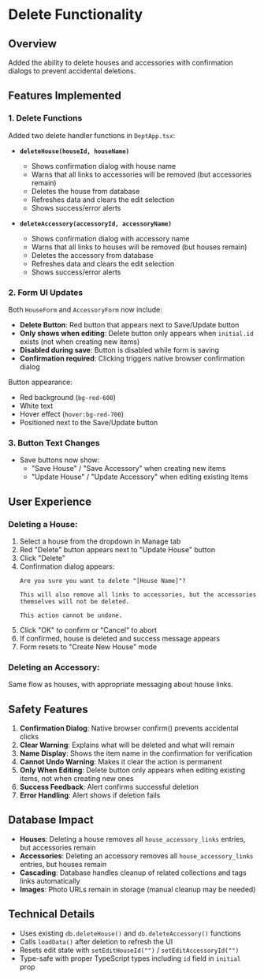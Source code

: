 # Delete Functionality

## Overview
Added the ability to delete houses and accessories with confirmation dialogs to prevent accidental deletions.

## Features Implemented

### 1. Delete Functions
Added two delete handler functions in `DeptApp.tsx`:

- **`deleteHouse(houseId, houseName)`**
  - Shows confirmation dialog with house name
  - Warns that all links to accessories will be removed (but accessories remain)
  - Deletes the house from database
  - Refreshes data and clears the edit selection
  - Shows success/error alerts

- **`deleteAccessory(accessoryId, accessoryName)`**
  - Shows confirmation dialog with accessory name
  - Warns that all links to houses will be removed (but houses remain)
  - Deletes the accessory from database
  - Refreshes data and clears the edit selection
  - Shows success/error alerts

### 2. Form UI Updates

Both `HouseForm` and `AccessoryForm` now include:
- **Delete Button**: Red button that appears next to Save/Update button
- **Only shows when editing**: Delete button only appears when `initial.id` exists (not when creating new items)
- **Disabled during save**: Button is disabled while form is saving
- **Confirmation required**: Clicking triggers native browser confirmation dialog

Button appearance:
- Red background (`bg-red-600`)
- White text
- Hover effect (`hover:bg-red-700`)
- Positioned next to the Save/Update button

### 3. Button Text Changes
- Save buttons now show:
  - "Save House" / "Save Accessory" when creating new items
  - "Update House" / "Update Accessory" when editing existing items

## User Experience

### Deleting a House:
1. Select a house from the dropdown in Manage tab
2. Red "Delete" button appears next to "Update House" button
3. Click "Delete"
4. Confirmation dialog appears:
   ```
   Are you sure you want to delete "[House Name]"?
   
   This will also remove all links to accessories, but the accessories themselves will not be deleted.
   
   This action cannot be undone.
   ```
5. Click "OK" to confirm or "Cancel" to abort
6. If confirmed, house is deleted and success message appears
7. Form resets to "Create New House" mode

### Deleting an Accessory:
Same flow as houses, with appropriate messaging about house links.

## Safety Features

1. **Confirmation Dialog**: Native browser confirm() prevents accidental clicks
2. **Clear Warning**: Explains what will be deleted and what will remain
3. **Name Display**: Shows the item name in the confirmation for verification
4. **Cannot Undo Warning**: Makes it clear the action is permanent
5. **Only When Editing**: Delete button only appears when editing existing items, not when creating new ones
6. **Success Feedback**: Alert confirms successful deletion
7. **Error Handling**: Alert shows if deletion fails

## Database Impact

- **Houses**: Deleting a house removes all `house_accessory_links` entries, but accessories remain
- **Accessories**: Deleting an accessory removes all `house_accessory_links` entries, but houses remain
- **Cascading**: Database handles cleanup of related collections and tags links automatically
- **Images**: Photo URLs remain in storage (manual cleanup may be needed)

## Technical Details

- Uses existing `db.deleteHouse()` and `db.deleteAccessory()` functions
- Calls `loadData()` after deletion to refresh the UI
- Resets edit state with `setEditHouseId("")` / `setEditAccessoryId("")`
- Type-safe with proper TypeScript types including `id` field in `initial` prop
